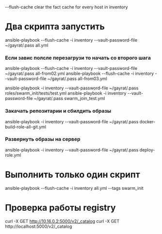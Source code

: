 
--flush-cache clear the fact cache for every host in inventory

# Два скрипта запустить
ansible-playbook --flush-cache -i inventory --vault-password-file ~/gayrat/.pass all.yml

### Если завис полсле перезагрузи то начать со второго шага
ansible-playbook --flush-cache -i inventory --vault-password-file ~/gayrat/.pass all-from02.yml
ansible-playbook --flush-cache -i inventory --vault-password-file ~/gayrat/.pass all-from03.yml

ansible-playbook -i inventory --vault-password-file ~/gayrat/.pass  roles/swarm_init/tests/test.yml
ansible-playbook -i inventory --vault-password-file ~/gayrat/.pass swarm_join_test.yml

### Закачать репозитарии и сбилдить образы
ansible-playbook -i inventory --vault-password-file ~/gayrat/.pass  docker-build-role-all-git.yml

### Развернуть образы на сервер
ansible-playbook -i inventory --vault-password-file ~/gayrat/.pass  deploy-role.yml



# Выполнить только один скрипт
ansible-playbook --flush-cache -i inventory all.yml --tags swarm_init
 

# Проверка работы registry
curl -X GET http://10.16.0.2:5000/v2/_catalog
curl -X GET http://localhost:5000/v2/_catalog